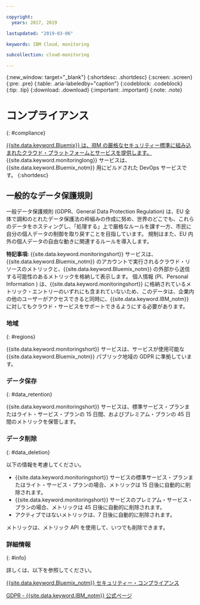 ```yaml
---

copyright:
  years: 2017, 2019

lastupdated: "2019-03-06"

keywords: IBM Cloud, monitoring

subcollection: cloud-monitoring

---
```



{:new_window: target="_blank"}
{:shortdesc: .shortdesc}
{:screen: .screen}
{:pre: .pre}
{:table: .aria-labeledby="caption"}
{:codeblock: .codeblock}
{:tip: .tip}
{:download: .download}
{:important: .important}
{:note: .note}


# コンプライアンス
{: #compliance}

[{{site.data.keyword.Bluemix}} は、IBM の厳格なセキュリティー標準に組み込まれたクラウド・プラットフォームとサービスを提供します。](/docs/security/compliance.html#compliance) {{site.data.keyword.monitoringlong}} サービスは、{{site.data.keyword.Bluemix_notm}} 用にビルドされた DevOps サービスです。 
{:shortdesc}


## 一般的なデータ保護規則

一般データ保護規則 (GDPR、General Data Protection Regulation) は、EU 全体で調和のとれたデータ保護法の枠組みの作成に努め、世界のどこでも、これらのデータをホスティングし、「処理する」上で厳格なルールを課す一方、市民に自分の個人データの制御を取り戻すことを目指しています。 規制はまた、EU 内外の個人データの自由な動きに関連するルールを導入します。 

**特記事項:** {{site.data.keyword.monitoringshort}} サービスは、{{site.data.keyword.Bluemix_notm}} のアカウントで実行されるクラウド・リソースのメトリックと、{{site.data.keyword.Bluemix_notm}} の外部から送信する可能性のあるメトリックを格納して表示します。 個人情報 (PI、Personal Information ) は、{{site.data.keyword.monitoringshort}} に格納されているメトリック・エントリーのいずれにも含まれていないため、このデータは、企業内の他のユーザーがアクセスできると同時に、{{site.data.keyword.IBM_notm}} に対してもクラウド・サービスをサポートできるようにする必要があります。

### 地域
{: #regions}

{{site.data.keyword.monitoringshort}} サービスは、サービスが使用可能な {{site.data.keyword.Bluemix_notm}} パブリック地域の GDPR に準拠しています。


### データ保存
{: #data_retention}

{{site.data.keyword.monitoringshort}} サービスは、標準サービス・プランまたはライト・サービス・プランの 15 日間、およびプレミアム・プランの 45 日間のメトリックを保管します。


### データ削除
{: #data_deletion}

以下の情報を考慮してください。

* {{site.data.keyword.monitoringshort}} サービスの標準サービス・プランまたはライト・サービス・プランの場合、メトリックは 15 日後に自動的に削除されます。
* {{site.data.keyword.monitoringshort}} サービスのプレミアム・サービス・プランの場合、メトリックは 45 日後に自動的に削除されます。
* アクティブではないメトリックは、7 日後に自動的に削除されます。


 メトリックは、メトリック API を使用して、いつでも削除できます。 



### 詳細情報
{: #info}

詳しくは、以下を参照してください。

[{{site.data.keyword.Bluemix_notm}} セキュリティー・コンプライアンス](/docs/security/compliance.html#compliance)

[GDPR - {{site.data.keyword.IBM_notm}} 公式ページ](https://www.ibm.com/data-responsibility/gdpr/)



